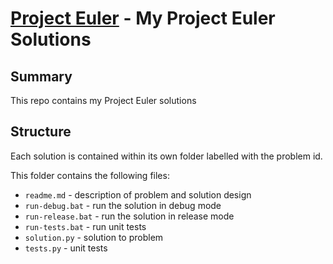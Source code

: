 [Project Euler](http://projecteuler.net/) - My Project Euler Solutions
=

Summary
-
This repo contains my Project Euler solutions

Structure
-
Each solution is contained within its own folder labelled with the problem id. 

This folder contains the following files:

* `readme.md` - description of problem and solution design
* `run-debug.bat` - run the solution in debug mode
* `run-release.bat` - run the solution in release mode
* `run-tests.bat` - run unit tests
* `solution.py` - solution to problem
* `tests.py` - unit tests
